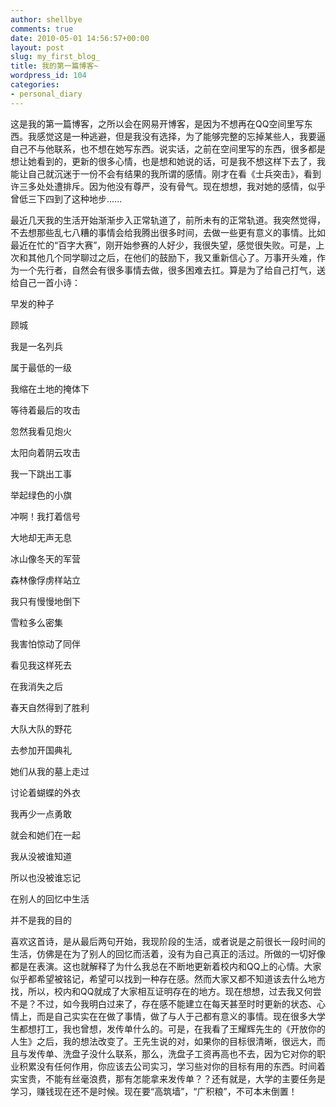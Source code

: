 ```yaml
---
author: shellbye
comments: true
date: 2010-05-01 14:56:57+00:00
layout: post
slug: my_first_blog_
title: 我的第一篇博客~
wordpress_id: 104
categories:
- personal_diary
---
```


这是我的第一篇博客，之所以会在网易开博客，是因为不想再在QQ空间里写东西。我感觉这是一种逃避，但是我没有选择，为了能够完整的忘掉某些人，我要逼自己不与他联系，也不想在她写东西。说实话，之前在空间里写的东西，很多都是想让她看到的，更新的很多心情，也是想和她说的话，可是我不想这样下去了，我能让自己就沉迷于一份不会有结果的我所谓的感情。刚才在看《士兵突击》，看到许三多处处遭排斥。因为他没有尊严，没有骨气。现在想想，我对她的感情，似乎曾低三下四到了这种地步......

最近几天我的生活开始渐渐步入正常轨道了，前所未有的正常轨道。我突然觉得，不去想那些乱七八糟的事情会给我腾出很多时间，去做一些更有意义的事情。比如最近在忙的“百字大赛”，刚开始参赛的人好少，我很失望，感觉很失败。可是，上次和其他几个同学聊过之后，在他们的鼓励下，我又重新信心了。万事开头难，作为一个先行者，自然会有很多事情去做，很多困难去扛。算是为了给自己打气，送给自己一首小诗：

早发的种子




顾城




我是一名列兵




属于最低的一级




我缩在土地的掩体下




等待着最后的攻击







忽然我看见炮火




太阳向着阴云攻击




我一下跳出工事




举起绿色的小旗







冲啊！我打着信号




大地却无声无息




冰山像冬天的军营




森林像俘虏样站立







我只有慢慢地倒下




雪粒多么密集




我害怕惊动了同伴




看见我这样死去







在我消失之后




春天自然得到了胜利




大队大队的野花




去参加开国典礼







她们从我的墓上走过




讨论着蝴蝶的外衣




我再少一点勇敢




就会和她们在一起







我从没被谁知道




所以也没被谁忘记




在别人的回忆中生活




并不是我的目的

  


喜欢这首诗，是从最后两句开始，我现阶段的生活，或者说是之前很长一段时间的生活，仿佛是在为了别人的回忆而活着，没有为自己真正的活过。所做的一切好像都是在表演。这也就解释了为什么我总在不断地更新着校内和QQ上的心情。大家似乎都希望被铭记，希望可以找到一种存在感。然而大家又都不知道该去什么地方找，所以，校内和QQ就成了大家相互证明存在的地方。现在想想，过去我又何尝不是？不过，如今我明白过来了，存在感不能建立在每天甚至时时更新的状态、心情上，而是自己实实在在做了事情，做了与人于己都有意义的事情。现在很多大学生都想打工，我也曾想，发传单什么的。可是，在我看了王耀辉先生的《开放你的人生》之后，我的想法改变了。王先生说的对，如果你的目标很清晰，很远大，而且与发传单、洗盘子没什么联系，那么，洗盘子工资再高也不去，因为它对你的职业积累没有任何作用，你应该去公司实习，学习些对你的目标有用的东西。时间着实宝贵，不能有丝毫浪费，那有怎能拿来发传单？？还有就是，大学的主要任务是学习，赚钱现在还不是时候。现在要“高筑墙”，“广积粮”，不可本末倒置！
